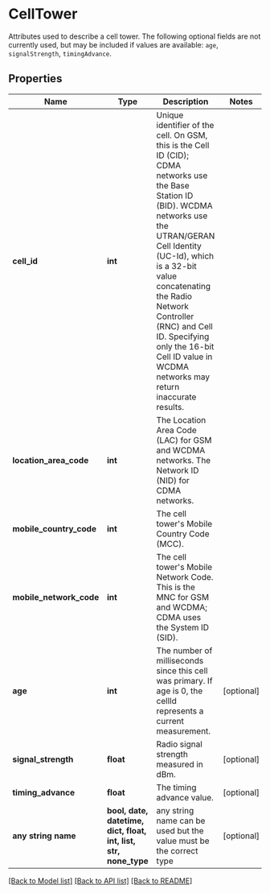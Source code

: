 # CellTower

Attributes used to describe a cell tower. The following optional fields are not currently used, but may be included if values are available: `age`, `signalStrength`, `timingAdvance`.

## Properties
Name | Type | Description | Notes
------------ | ------------- | ------------- | -------------
**cell_id** | **int** | Unique identifier of the cell. On GSM, this is the Cell ID (CID); CDMA networks use the Base Station ID (BID). WCDMA networks use the UTRAN/GERAN Cell Identity (UC-Id), which is a 32-bit value concatenating the Radio Network Controller (RNC) and Cell ID. Specifying only the 16-bit Cell ID value in WCDMA networks may return inaccurate results. | 
**location_area_code** | **int** | The Location Area Code (LAC) for GSM and WCDMA networks. The Network ID (NID) for CDMA networks. | 
**mobile_country_code** | **int** | The cell tower&#39;s Mobile Country Code (MCC). | 
**mobile_network_code** | **int** | The cell tower&#39;s Mobile Network Code. This is the MNC for GSM and WCDMA; CDMA uses the System ID (SID). | 
**age** | **int** | The number of milliseconds since this cell was primary. If age is 0, the cellId represents a current measurement. | [optional] 
**signal_strength** | **float** | Radio signal strength measured in dBm. | [optional] 
**timing_advance** | **float** | The timing advance value. | [optional] 
**any string name** | **bool, date, datetime, dict, float, int, list, str, none_type** | any string name can be used but the value must be the correct type | [optional]

[[Back to Model list]](../README.md#documentation-for-models) [[Back to API list]](../README.md#documentation-for-api-endpoints) [[Back to README]](../README.md)


